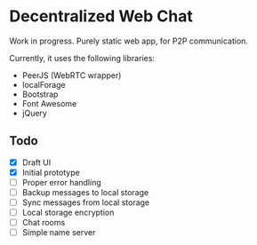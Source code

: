 # Decentralized Web Chat

Work in progress. Purely static web app, for P2P communication.

Currently, it uses the following libraries:

- PeerJS (WebRTC wrapper)
- localForage
- Bootstrap
- Font Awesome
- jQuery

## Todo

- [x] Draft UI
- [x] Initial prototype
- [ ] Proper error handling
- [ ] Backup messages to local storage
- [ ] Sync messages from local storage
- [ ] Local storage encryption
- [ ] Chat rooms
- [ ] Simple name server
